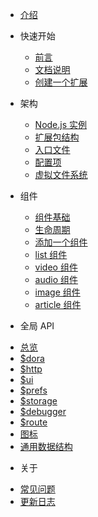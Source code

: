* [介绍](README.md)

* 快速开始
  - [前言](quickstart/intro)
  - [文档说明](quickstart/doc)
  - [创建一个扩展](quickstart/create_addon)

* 架构
  - [Node.js 实例](arch/node)
  - [扩展包结构](arch/tree)
  - [入口文件](arch/main)
  - [配置项](arch/prefs)
  - [虚拟文件系统](arch/fs)

* 组件
  - [组件基础](component/base)
  - [生命周期](component/lifecycle)
  - [添加一个组件](component/add_component)
  - [list 组件](component/list)
  - [video 组件](component/video)
  - [audio 组件](component/audio)
  - [image 组件](component/image)
  - [article 组件](component/article)

* 全局 API
 - [总览](api/index)
 - [$dora](api/dora)
 - [$http](api/http)
 - [$ui](api/ui)
 - [$prefs](api/prefs)
 - [$storage](api/storage)
 - [$debugger](api/debugger)
 - [$route](api/route)
 - [图标](api/icon)
 - [通用数据结构](api/struct)

* 关于
 - [常见问题](about/faq)
 - [更新日志](about/changelog)
